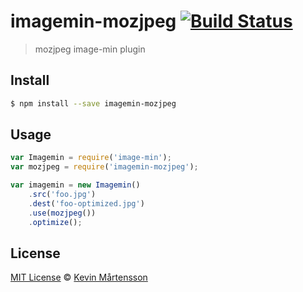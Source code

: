 # imagemin-mozjpeg [![Build Status](https://travis-ci.org/kevva/imagemin-mozjpeg.svg?branch=master)](https://travis-ci.org/kevva/imagemin-mozjpeg)

> mozjpeg image-min plugin

## Install

```bash
$ npm install --save imagemin-mozjpeg
```

## Usage

```js
var Imagemin = require('image-min');
var mozjpeg = require('imagemin-mozjpeg');

var imagemin = new Imagemin()
    .src('foo.jpg')
    .dest('foo-optimized.jpg')
    .use(mozjpeg())
    .optimize();
```

## License

[MIT License](http://en.wikipedia.org/wiki/MIT_License) © [Kevin Mårtensson](https://github.com/kevva)
